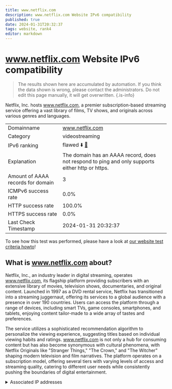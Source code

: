 ```yaml
---
title: www.netflix.com
description: www.netflix.com Website IPv6 compatibility
published: true
date: 2024-01-31T20:32:37
tags: website, rank4
editor: markdown
---
```


# www.netflix.com Website IPv6 compatibility

> The results shown here are accumulated by automation. If you think the data shown is wrong, please contact the administrators. 
> Do not edit this page manually, it will get overwritten.
{.is-info}

Netflix, Inc. hosts www.netflix.com, a premier subscription-based streaming service offering a vast library of films, TV shows, and originals across various genres and languages.


|   |   |
| - | - |
| Domainname | www.netflix.com
| Category | videostreaming |
| IPv6 ranking | flawed :arrow_down: [🔗](/howto/ranking) |
| Explanation | The domain has an AAAA record, does not respond to ping and only supports either http or https. |
| Amount of AAAA records for domain | 3 |
| ICMPv6 success rate | 0.0%|
| HTTP success rate | 100.0% |
| HTTPS success rate | 0.0% |
| Last Check Timestamp | 2024-01-31 20:32:37 |

To see how this test was performed, please have a look at [our website test criteria howto](/howto/testcriteria/website)!


## What is www.netflix.com about?
Netflix, Inc., an industry leader in digital streaming, operates www.netflix.com, its flagship platform providing subscribers with an extensive library of movies, television shows, documentaries, and original content. Launched in 1997 as a DVD rental service, Netflix has transitioned into a streaming juggernaut, offering its services to a global audience with a presence in over 190 countries. Users can access the platform through a range of devices, including smart TVs, game consoles, smartphones, and tablets, enjoying content tailor-made to a wide array of tastes and preferences.

The service utilizes a sophisticated recommendation algorithm to personalize the viewing experience, suggesting titles based on individual viewing habits and ratings. www.netflix.com is not only a hub for consuming content but has also become synonymous with cultural phenomena, with Netflix Originals like "Stranger Things," "The Crown," and "The Witcher" shaping modern television and film narratives. The platform operates on a subscription model, offering several tiers with varying levels of access and streaming quality, catering to different user needs while consistently pushing the boundaries of digital entertainment.



<details>
<summary>Associated IP addresses</summary>

2a05:d018:76c:b684:8e48:47c9:84aa:b34d

2a05:d018:76c:b685:3b38:679d:2640:1ced

2a05:d018:76c:b683:f711:f0cf:5cc7:b815

</details>
